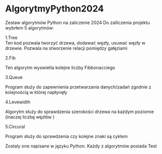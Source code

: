 # AlgorytmyPython2024
Zestaw algorytmów Python na zaliczenie 2024
Do zalliczenia projektu wybrłem 5 algorytmów:

1.Tree                                         
Ten kod pozwala tworzyć drzewa, dodawać węzły, usuwać węzły w drzewie.
Pozwala na stworzenie relacji pomiędzy gałęziami 

2.Fib   

Ten algorytm wyswietla kolejne liczby Fibbonacciego

3.Queue

Program służy do zapewnienia przetwarzania danych/zadań zgodnie z kolejnością w której napłynęły 

4.Levewidth

Algorytm służy do sprawdzenia szerokości drzewa na każdym poziomie (inaczej liczbę węzłów )

5.Circural

Program służy do sprawdzenia czy kolejne znaki są cyklem 

Zostaly one napisane w języku Python.
Każdy z algorytmów posiada Test 
